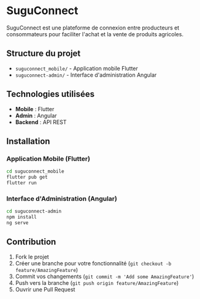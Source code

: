 # SuguConnect

SuguConnect est une plateforme de connexion entre producteurs et consommateurs pour faciliter l'achat et la vente de produits agricoles.

## Structure du projet

- `suguconnect_mobile/` - Application mobile Flutter
- `suguconnect-admin/` - Interface d'administration Angular

## Technologies utilisées

- **Mobile** : Flutter
- **Admin** : Angular
- **Backend** : API REST

## Installation

### Application Mobile (Flutter)
```bash
cd suguconnect_mobile
flutter pub get
flutter run
```

### Interface d'Administration (Angular)
```bash
cd suguconnect-admin
npm install
ng serve
```

## Contribution

1. Fork le projet
2. Créer une branche pour votre fonctionnalité (`git checkout -b feature/AmazingFeature`)
3. Commit vos changements (`git commit -m 'Add some AmazingFeature'`)
4. Push vers la branche (`git push origin feature/AmazingFeature`)
5. Ouvrir une Pull Request
